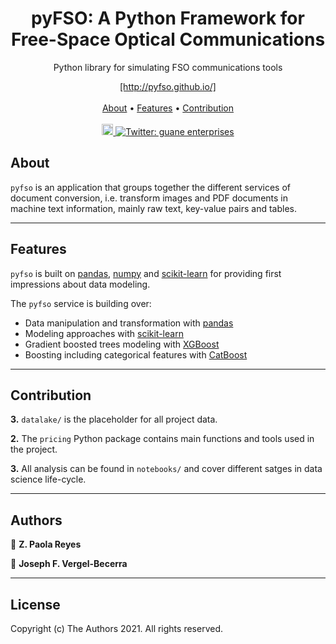 <h1 align="center">pyFSO: A Python Framework for Free-Space Optical Communications</h1>

<p align="center">Python library for simulating FSO communications tools</p>

<p align="center">
  <a href="http://pyfso.github.io/">[http://pyfso.github.io/]</a>
  <br> <br>
  <a href="#about">About</a> •
  <a href="#features">Features</a> •
  <a href="#contribution">Contribution</a>
  <br> <br>
  <a href="https://img.shields.io/badge/version-0.1.0-blue.svg?cacheSeconds=2592000">
    <img src="https://img.shields.io/badge/version-0.1.0-blue.svg?cacheSeconds=2592000" alt="Version" height="18">
  </a>
  <a  href="[https://twitter.com/guaneai](https://twitter.com/guaneai)"  target="_blank">

  <img  alt="Twitter: guane enterprises"  src="https://img.shields.io/twitter/follow/guaneai.svg?style=social"  />
  </a>
</p>


## About

`pyfso` is an application that groups together the different services of document conversion, i.e. transform images and PDF documents in machine text information, mainly raw text, key-value pairs and tables.

---


## Features

`pyfso` is built on [pandas](https://pandas.pydata.org/), [numpy](https://numpy.org/) and [scikit-learn](https://scikit-learn.org/stable/) for providing first impressions about data modeling.

The `pyfso` service is building over:

-  Data manipulation and transformation with [pandas](https://pandas.pydata.org/)
-  Modeling approaches with [scikit-learn](https://scikit-learn.org/stable/)
-  Gradient boosted trees modeling with [XGBoost](https://xgboost.readthedocs.io/en/latest/tutorials/model.html)
-  Boosting including categorical features with [CatBoost](https://catboost.ai/docs)


---


## Contribution

**3.** `datalake/` is the placeholder for all project data.

**2.** The `pricing` Python package contains main functions and tools used in the project.

**3.** All analysis can be found in `notebooks/` and cover different satges in data science life-cycle.

---


## Authors

👤 **Z. Paola Reyes**

👤 **Joseph F. Vergel-Becerra**

---


## License

Copyright (c) The Authors 2021. All rights reserved.
